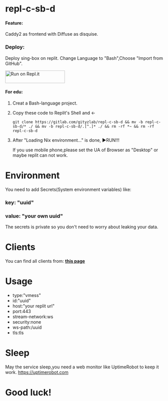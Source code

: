 # repl-c-sb-d

#### Feature:

Caddy2 as frontend with Diffuse as disquise.

### Deploy:

Deploy sing-box on replit.
Change Language to "Bash",Choose "Import from GitHub".

<a href="https://gitlab.com/gityzlab/repl-c-sb-d">
  <img alt="Run on Repl.it" src="https://replit.com/badge/github/github/gityzon" style="height: 40px; width: 190px;" />
</a>

#### For edu:

1. Creat a Bash-language project.

2. Copy these code to Replit's Shell and ←

   `git clone https://gitlab.com/gityzlab/repl-c-sb-d && mv -b repl-c-sb-d/* ./ && mv -b repl-c-sb-d/.[^.]* ./ && rm -rf *~ && rm -rf repl-c-sb-d`

3. After "Loading Nix environment..." is done, ▶RUN!!!

   

   If you use mobile phone,please set the UA of Browser as "Desktop" or maybe replit can not work.

# Environment

You need to add Secrets(System environment variables) like:

### key: "uuid"

### value: "your own uuid"

The secrets is private so you don't need to worry about leaking your data.

# Clients

You can find all clients from:
[**this page**](https://xtls.github.io/Xray-docs-next/document/level-0/ch08-xray-clients.html#_8-2-%E5%AE%A2%E6%88%B7%E7%AB%AF%E4%B8%8E%E6%9C%8D%E5%8A%A1%E5%99%A8%E7%AB%AF%E6%AD%A3%E7%A1%AE%E8%BF%9E%E6%8E%A5)

# Usage

- type:"vmess"
- id:"uuid"
- host:"your replit url"
- port:443
- stream-network:ws
- security:none
- ws-path:/uuid
- tls:tls

# Sleep

May the service sleep,you need a web monitor like UptimeRobot to keep it work.
https://uptimerobot.com



# Good luck!
